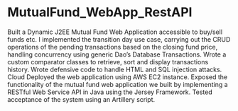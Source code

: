 # MutualFund_WebApp_RestAPI
Built a Dynamic J2EE Mutual Fund Web Application accessible to buy/sell funds etc. I implemented the transition day use case, carrying out the CRUD operations of the pending transactions based on the closing fund price, handling concurrency using generic Dao’s Database Transactions. Wrote a custom comparator classes to retrieve, sort and display transactions history. Wrote defensive code to handle HTML and SQL injection attacks. Cloud Deployed the web application using AWS EC2 instance.
Exposed the functionality of the mutual fund web application we built by implementing a RESTful Web Service API in Java using the Jersey Framework. Tested acceptance of the system using an Artillery script.
